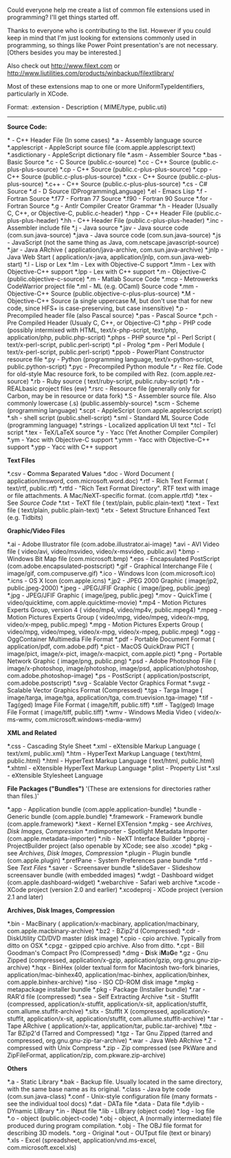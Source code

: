 

Could everyone help me create a list of common file extensions used in programming? I'll get things started off.

Thanks to everyone who is contributing to the list. However if you could keep in mind that I'm just looking for extensions commonly used in programming, so things like Power Point presentation's are not necessary.  [Others besides you may be interested.]

Also check out http://www.filext.com or http://www.liutilities.com/products/winbackup/filextlibrary/

Most of these extensions map to one or more UniformTypeIdentifiers, particularly in XCode.

Format: .extension - Description (    MIME/type, public.uti)

----

**Source Code:**


*<none> - C++ Header File (In some cases)
*.a - Assembly language source
*.applescript - AppleScript source file (com.apple.applescript.text)
*.asdictionary - AppleScript dictionary file
*.asm	- Assembler Source
*.bas - Basic Source
*.c - C Source (public.c-source)
*.cc - C++ Source (public.c-plus-plus-source)
*.cp - C++ Source (public.c-plus-plus-source)
*.cpp - C++ Source (public.c-plus-plus-source)
*.cxx - C++ Source (public.c-plus-plus-source)
*.c++ - C++ Source (public.c-plus-plus-source)
*.cs - C# Source
*.d - D Source (DProgrammingLanguage)
*.el - Emacs Lisp
*.f - Fortran Source
*.f77 - Fortran 77 Source
*.f90 - Fortran 90 Source
*.for - Fortran Source
*.g - Antlr Compiler Creator Grammar
*.h - Header (Usually C, C++, or Objective-C, public.c-header)
*.hpp - C++ Header File (public.c-plus-plus-header)
*.hh - C++ Header File (public.c-plus-plus-header)
*.inc - Assembler include file
*.j - Java source
*.jav - Java source code (com.sun.java-source)
*.java - Java source code (com.sun.java-source)
*.js - JavaScript (not the same thing as Java, com.netscape.javascript-​source)
*.jar - Java ARchive (    application/java-archive, com.sun.java-archive)
*.jnlp - Java Web Start (    application/x-java,     application/jnlp, com.sun.java-web-start)
*.l - Lisp or Lex
*.lm - Lex with Objective-C support
*.lmm - Lex with Objective-C++ support
*.lpp - Lex with C++ support
*.m - Objective-C (public.objective-c-source)
*.m - Matlab Source Code
*.mcp - Metrowerks CodeWarrior project file
*.ml - ML (e.g. OCaml) Source code
*.mm - Objective-C++ Source (public.objective-c-plus-​plus-source)
*.M - Objective-C++ Source (a single uppercase M, but don't use that for new code, since HFS+ is case-preserving, but case insensitive)
*.p - Precompiled header file (also Pascal source)
*.pas - Pascal Source
*.pch - Pre Compiled Header (Usualy C, C++, or Objective-C)
*.php - PHP code (possibly intermixed with HTML,     text/x-php-script,     text/php,     application/php, public.php-script)
*.phps - PHP source
*.pl - Perl Script (    text/x-perl-script, public.perl-script)
*.pl - Prolog
*.pm - Perl Module (    text/x-perl-script, public.perl-script)
*.ppob - PowerPlant Constructor resource file
*.py - Python (programming language,     text/x-python-script, public.python-script)
*.pyc - Precompiled Python module
*.r - Rez file. Code for old-style Mac resource fork, to be compiled with Rez. (com.apple.rez-source)
*.rb - Ruby source (    text/ruby-script, public.ruby-script)
*.rb - REALbasic project files (ew)
*.rsrc - Resource file (generally only for Carbon, may be in resource or data fork)
*.S - Assembler source file. Also commonly lowercase (.s) (public.assembly-source)
*.scm -  Scheme (programming language)
*.scpt - AppleScript (com.apple.applescript.script)
*.sh -  shell script (public.shell-script)
*.sml - Standard ML Source Code (programming language)
*.strings - Localized application UI text
*.tcl - Tcl script
*.tex - TeX/LaTeX source
*.y - Yacc (Yet Another Compiler Compiler)
*.ym - Yacc with Objective-C support
*.ymm - Yacc with Objective-C++ support
*.ypp - Yacc with C++ support


**Text Files**

*.csv - **C**omma **S**eparated **V**alues
*.doc - Word Document (    application/msword, com.microsoft.word.doc)
*.rtf - Rich Text Format (    text/rtf, public.rtf)
*.rtfd - "Rich Text Format Directory". RTF text with image or file attachments. A Mac/NeXT-specific format. (com.apple.rtfd)
*.tex - See *Source Code*
*.txt - TeXT file (    text/plain, public.plain-text)
*.text - Text file (    text/plain, public.plain-text)
*.etx - Setext Structure Enhanced Text (e.g. Tidbits)


**Graphic/Video Files**

*.ai - Adobe Illustrator file (com.adobe.illustrator.ai-​image)
*.avi - AVI Video file (    video/avi,     video/msvideo,     video/x-msvideo, public.avi)
*.bmp - Windows Bit Map file (com.microsoft.bmp)
*.eps - Encapsulated PostScript (com.adobe.encapsulated-​postscript)
*.gif - Graphical Interchange File (    image/gif, com.compuserve.gif)
*.ico - Windows Icon (com.microsoft.ico)
*.icns - OS X Icon (com.apple.icns)
*.jp2 - JPEG 2000 Graphic (    image/jp2, public.jpeg-2000)
*.jpeg - JPEG/JFIF Graphic (    image/jpeg, public.jpeg)
*.jpg - JPEG/JFIF Graphic (    image/jpeg, public.jpeg)
*.mov - QuickTime (    video/quicktime, com.apple.quicktime-mo<nowiki/>vie)
*.mp4 - Motion Pictures Experts Group, version 4 (    video/mp4,     video/mp4v, public.mpeg4)
*.mpeg - Motion Pictures Experts Group (    video/mpg,     video/mpeg,     video/x-mpg,     video/x-mpeg, public.mpeg)
*.mpg - Motion Pictures Experts Group (    video/mpg,     video/mpeg,     video/x-mpg,     video/x-mpeg, public.mpeg)
*.ogg - OggContainer Multimedia File Format
*.pdf - Portable Document Format (    application/pdf, com.adobe.pdf)
*.pi<nowiki/>ct - MacOS QuickDraw PICT (    image/pi<nowiki/>ct,     image/x-pi<nowiki/>ct,     image/x-macpict, com.apple.pi<nowiki/>ct)
*.png - Portable Network Graphic (    image/png, public.png)
*.psd - Adobe Photoshop File (    image/x-photoshop,     image/photoshop,     image/psd,     application/photoshop, com.adobe.photoshop-​image)
*.ps - PostScript (    application/postscript, com.adobe.postscript)
*.svg - Scalable Vector Graphics Format
*.svgz - Scalable Vector Graphics Format (Compressed)
*.tga - Targa Image (    image/targa,     image/tga,     application/tga, com.truevision.tga-image)
*.tif - Tag(ged) Image  File Format (    image/tiff, public.tiff)
*.tiff - Tag(ged) Image  File Format (    image/tiff, public.tiff)
*.wmv - Windows Media Video (    video/x-ms-wmv, com.microsoft.windows-​media-wmv)


**XML and Related**

*.css - Cascading Style Sheet
*.xml - eXtensible Markup Language (    text/xml, public.xml)
*.htm - HyperText Markup Language (    text/html, public.html)
*.html - HyperText Markup Language (    text/html, public.html)
*.xhtml - eXtensible HyperText Markup Language
*.plist - Property List
*.xsl - eXtensible Stylesheet Language


**File Packages ("Bundles")** '(These are extensions for directories rather than files.)'

*.app - Application bundle (com.apple.application-​bundle)
*.bundle - Generic bundle (com.apple.bundle)
*.framework - Framework bundle (com.apple.framework)
*.kext - Kernel EXTension
*.mpkg - see *Archives, Disk Images, Compression*
*.mdimporter - Spotlight Metadata Importer (com.apple.metadata-​importer)
*.nib - NeXT Interface Builder
*.pbproj - ProjectBuilder project (also openable by XCode; see also .xcode)
*.pkg - see *Archives, Disk Images, Compression*
*.plugin - Plugin bundle (com.apple.plugin)
*.prefPane - System Preferences pane bundle
*.rtfd - See *Text Files*
*.saver - Screensaver bundle
*.slideSaver - Slideshow screensaver bundle (with embedded images)
*.wdgt - Dashboard widget (com.apple.dashboard-​widget)
*.webarchive - Safari web archive
*.xcode - XCode project (version 2.0 and earlier)
*.xcodeproj - XCode project (version 2.1 and later)


**Archives, Disk Images, Compression**

*.bin - MacBinary (    application/x-macbinary,     application/macbinary, com.apple.macbinary-​archive)
*.bz2 - BZip2'd (Compressed)
*.cdr - DiskUtility CD/DVD master (disk image)
*.cpio - cpio archive. Typically from ditto on OSX
*.cpgz - gzipped cpio archive. Also from ditto.
*.cpt - Bill Goodman's Compact Pro (Compressed)
*.dmg -  **D**isk i**M**a**G**e
*.gz - Gnu Zipped (compressed,     application/x-gzip,     application/gzip, org.gnu.gnu-zip-archive)
*.hqx - BinHex (older textual form for Macintosh two-fork binaries,     application/mac-binhex40,     application/mac-binhex,     application/binhex, com.apple.binhex-archive)
*.iso - ISO CD-ROM disk image
*.mpkg - metapackage installer bundle
*.pkg - Package (Installer bundle)
*.rar - RAR'd file (compressed)
*.sea - Self Extracting Archive
*.sit - StuffIt (compressed,     application/x-stuffit,     application/x-sit,     application/stuffit, com.allume.stuffit-archive)
*.sitx - StuffIt X (compressed,     application/x-stuffit,     application/x-sit,     application/stuffit, com.allume.stuffit-archive)
*.tar - Tape ARchive (    application/x-tar,     application/tar, public.tar-archive)
*.tbz - Tar BZip2'd (Tarred and Compressed)
*.tgz - Tar Gnu Zipped (tarred and compressed, org.gnu.gnu-zip-tar-archive)
*.war - Java Web ARchive
*.Z - compressed with Unix Compress
*.zip - Zip compressed (see PkWare and ZipFileFormat,     application/zip, com.pkware.zip-archive)


**Others**

*.a - Static Library
*.bak - Backup file. Usually located in the same directory, with the same base name as its original.
*.class - Java byte code (com.sun.java-class)
*.conf - Unix-style configuration file (many formats - see the individual tool docs)
*.dat - DATa file
*.data - Data file
*.dylib - DYnamic LIBrary
*.in - INput file
*.lib - LIBrary (object code)
*.log - log file
*.o - object (public.object-code)
*.obj - object, A (normally intermediate) file produced during program compilation.
*.obj - The OBJ file format for describing 3D models.
*.org - Original
*.out - OUTput file (text or binary)
*.xls - Excel (spreadsheet,     application/vnd.ms-excel, com.microsoft.excel.xls)
